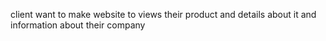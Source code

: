 client want to make website to views their product and details about it and information about their company
